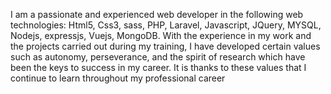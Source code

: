 
I am a passionate and experienced web developer in the following web technologies: Html5, Css3, sass, PHP, Laravel, Javascript, JQuery, MYSQL, Nodejs, expressjs, Vuejs, MongoDB. With the experience in my work and the projects carried out during my training, I have developed certain values ​​such as autonomy, perseverance, and the spirit of research which have been the keys to success in my career. It is thanks to these values ​​that I continue to learn throughout my professional career

<!---
bumlev/bumlev is a ✨ special ✨ repository because its `README.md` (this file) appears on your GitHub profile.
You can click the Preview link to take a look at your changes.
--->
